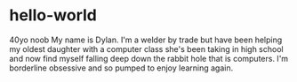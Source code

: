 # hello-world
40yo noob 
My name is Dylan. I'm a welder by trade but have been helping my oldest daughter with a computer class she's been taking in high school and now find myself falling deep down the rabbit hole that is computers. I'm borderline obsessive and so pumped to enjoy learning again.
